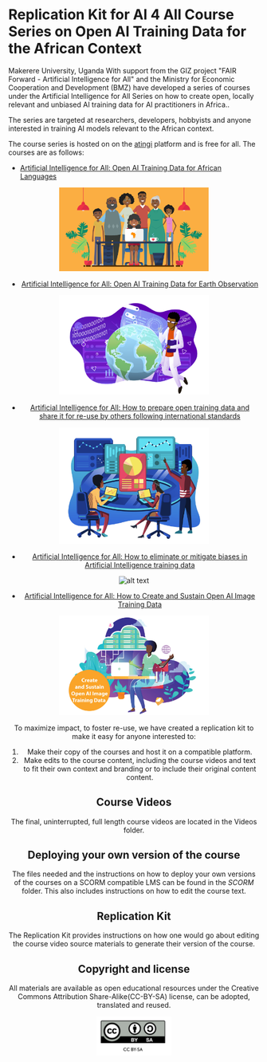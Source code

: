 <!-- <p align="center">
  <a href="https://example.com/">
    <img src="https://via.placeholder.com/72" alt="Logo" width=72 height=72>
  </a>

  <h3 align="center">Logo</h3>

  <p align="center">
    Short description
    <br>
    <a href="https://reponame/issues/new?template=bug.md">Report bug</a>
    ·
    <a href="https://reponame/issues/new?template=feature.md&labels=feature">Request feature</a>
  </p>
</p> -->
# Replication Kit for AI 4 All Course Series on Open AI Training Data for the African Context

Makerere University, Uganda
With support from the GIZ project "FAIR Forward - Artificial Intelligence for All" and the Ministry for Economic Cooperation and Development (BMZ) have developed a series of courses under the 
Artificial Intelligence for All Series on how to create open, locally relevant and unbiased AI training data for AI practitioners in Africa..

The series are targeted at researchers, developers, hobbyists and anyone interested in training AI models relevant to the African context. 

The course series is hosted on on the [atingi](atingi.org) platform and is free for all. The courses are as follows:

- [Artificial Intelligence for All: Open AI Training Data for African Languages](https://online.atingi.org/course/view.php?id=465)

<center>
<img src="Course_1_Artificial Intelligence for All- Open AI Training Data for African Languages-1.jpg" alt="alt text" width="300"/>
<center>

- [Artificial Intelligence for All: Open AI Training Data for Earth Observation](https://online.atingi.org/course/view.php?id=467)
<center>
<img src="Course 2_Earth_Observation_Data.png" alt="alt text" width="300"/>
<center>

- [Artificial Intelligence for All: How to prepare open training data and share it for re-use by others following international standards](https://online.atingi.org/course/view.php?id=653)

<center>
<img src="Course_3_How to prepare open training data and share it.jpg" alt="alt text" width="300"/>
<center>

- [Artificial Intelligence for All: How to eliminate or mitigate biases in Artificial Intelligence training data](https://online.atingi.org/course/view.php?id=689)

<center>
<img src="Course_4_How to eliminate or mitigate biases .jpg" alt="alt text" width="300"/>
<center>

- [Artificial Intelligence for All: How to Create and Sustain Open AI Image Training Data](https://online.atingi.org/course/view.php?id=690)
<center>
<img src="Course 5_Create _ Sustatin Open AI Image Training Data-1.jpg" alt="alt text" width="300"/>
<center>
<!-- Insert poster with all the courses or an image per course -->

To maximize impact, to foster re-use, we have created a replication kit to make it easy for anyone interested to:

1. Make their copy of the courses and host it on a compatible platform.
2. Make edits to the course content, including the course videos and text to fit their own context and branding or to include their original content content.


## Course Videos

The final, uninterrupted, full length course videos are located in the Videos folder. 

## Deploying your own version of the course

The files needed and the instructions on how to deploy your own versions of the courses on a SCORM compatible LMS can be found in the *SCORM* folder.
This also includes instructions on how to edit the course text.

## Replication Kit
The Replication Kit provides instructions on how one would go about editing the course video source materials to generate their version of the course. 


## Copyright and license

All materials are available as open educational resources under the Creative Commons Attribution Share-Alike(CC-BY-SA) license, can be adopted, translated  and reused. 
<center>
<img src="cc-by-sa.png" alt="alt text" width="150"/>
<center>